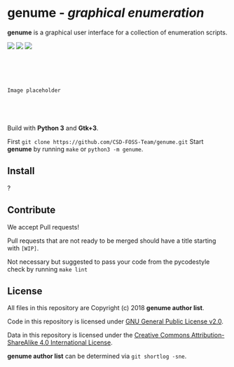 # genume - *graphical enumeration*

**genume** is a graphical user interface for a collection of enumeration scripts.

![](https://img.shields.io/travis/CSD-FOSS-Team/genume.svg)
![](https://img.shields.io/badge/python-3.3,%203.4,%203.5,%203.6-blue.svg)
![](https://img.shields.io/badge/license-GPLv2-lightgrey.svg)

```TEXT





Image placeholder





```

Build with **Python 3** and **Gtk+3**.

First `git clone https://github.com/CSD-FOSS-Team/genume.git`
Start **genume** by running `make` or `python3 -m genume`.

## Install

?

## Contribute

We accept Pull requests!

Pull requests that are not ready to be merged should have a title starting with `[WIP]`.

Not necessary but suggested to pass your code from the pycodestyle check by running `make lint`

## License

All files in this repository are Copyright (c) 2018 **genume author list**.

Code in this repository is licensed under [GNU General Public License v2.0](https://www.gnu.org/licenses/old-licenses/gpl-2.0.en.html).

Data in this repository is licensed under the
[Creative Commons Attribution-ShareAlike 4.0 International License](http://creativecommons.org/licenses/by-sa/4.0/).

**genume author list** can be determined via `git shortlog -sne`.
